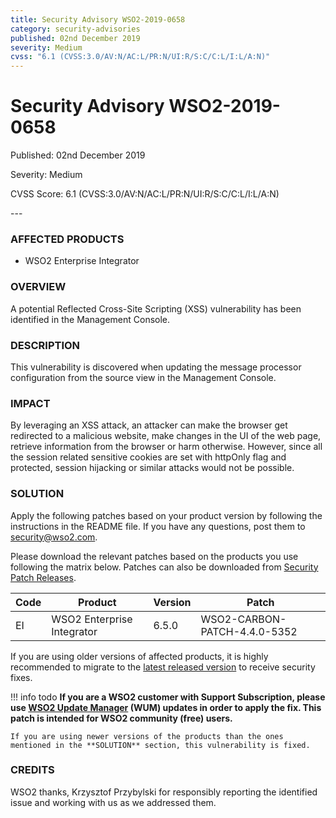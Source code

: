 ```yaml
---
title: Security Advisory WSO2-2019-0658
category: security-advisories
published: 02nd December 2019
severity: Medium
cvss: "6.1 (CVSS:3.0/AV:N/AC:L/PR:N/UI:R/S:C/C:L/I:L/A:N)"
---
```


# Security Advisory WSO2-2019-0658

<p class="doc-info">Published: 02nd December 2019</p>
<p class="doc-info">Severity: Medium</p>
<p class="doc-info">CVSS Score: 6.1 (CVSS:3.0/AV:N/AC:L/PR:N/UI:R/S:C/C:L/I:L/A:N)</p>
---

### AFFECTED PRODUCTS
* WSO2 Enterprise Integrator


### OVERVIEW
A potential Reflected Cross-Site Scripting (XSS) vulnerability has been identified in the Management Console.


### DESCRIPTION
This vulnerability is discovered when updating the message processor configuration from the source view in the Management Console.


### IMPACT
By leveraging an XSS attack, an attacker can make the browser get redirected to a malicious website, make changes in the UI of the web page, retrieve information from the browser or harm otherwise. However, since all the session related sensitive cookies are set with httpOnly flag and protected, session hijacking or similar attacks would not be possible.


### SOLUTION
Apply the following patches based on your product version by following the instructions in the README file. If you have any questions, post them to <security@wso2.com>.

Please download the relevant patches based on the products you use following the matrix below. Patches can also be downloaded from [Security Patch Releases](https://wso2.com/security-patch-releases/).


| **Code** | **Product**                | **Version** | **Patch**                    |
| -------- | -------------------------- | ----------- | ---------------------------- |
| EI       | WSO2 Enterprise Integrator | 6.5.0       | WSO2-CARBON-PATCH-4.4.0-5352 |


If you are using older versions of affected products, it is highly recommended to migrate to the [latest released version](https://wso2.com/products/carbon/release-matrix/) to receive security fixes.


!!! info todo
    **If you are a WSO2 customer with Support Subscription, please use [WSO2 Update Manager](https://wso2.com/updates/wum) (WUM) updates in order to apply the fix. This patch is intended for WSO2 community (free) users.**

    If you are using newer versions of the products than the ones mentioned in the **SOLUTION** section, this vulnerability is fixed.


### CREDITS
WSO2 thanks, Krzysztof Przybylski for responsibly reporting the identified issue and working with us as we addressed them.
